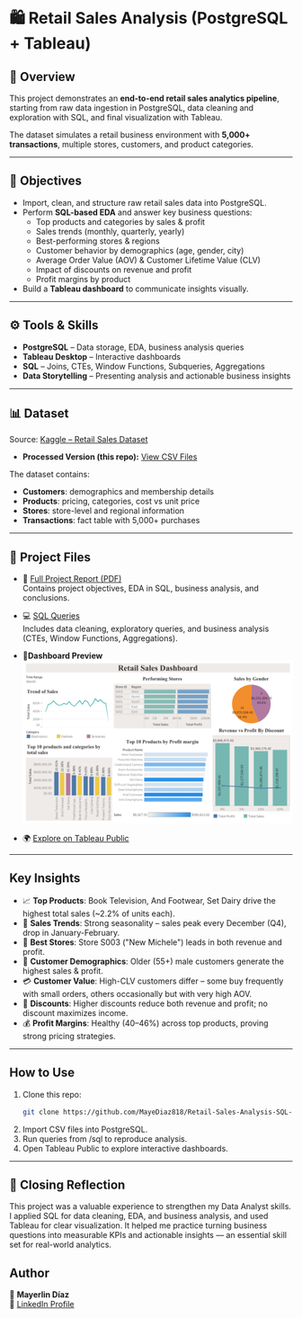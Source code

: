 # 🛍️ Retail Sales Analysis (PostgreSQL + Tableau)

## 📁 Overview
This project demonstrates an **end-to-end retail sales analytics pipeline**, starting from raw data ingestion in PostgreSQL, data cleaning and exploration with SQL, and final visualization with Tableau.  

The dataset simulates a retail business environment with **5,000+ transactions**, multiple stores, customers, and product categories.  

---

## 🎯 Objectives
- Import, clean, and structure raw retail sales data into PostgreSQL.  
- Perform **SQL-based EDA** and answer key business questions:
  - Top products and categories by sales & profit  
  - Sales trends (monthly, quarterly, yearly)  
  - Best-performing stores & regions  
  - Customer behavior by demographics (age, gender, city)  
  - Average Order Value (AOV) & Customer Lifetime Value (CLV)  
  - Impact of discounts on revenue and profit  
  - Profit margins by product  
- Build a **Tableau dashboard** to communicate insights visually.  

---

## ⚙️ Tools & Skills
- **PostgreSQL** – Data storage, EDA, business analysis queries  
- **Tableau Desktop** – Interactive dashboards  
- **SQL** – Joins, CTEs, Window Functions, Subqueries, Aggregations  
- **Data Storytelling** – Presenting analysis and actionable business insights  

---

## 📊 Dataset
Source: [Kaggle – Retail Sales Dataset](https://www.kaggle.com/datasets/buharishehu/retail-sales-dataset/data) 
- **Processed Version (this repo):** [View CSV Files](Dataset)

The dataset contains:
- **Customers**: demographics and membership details  
- **Products**: pricing, categories, cost vs unit price  
- **Stores**: store-level and regional information  
- **Transactions**: fact table with 5,000+ purchases  

---

## 📂 Project Files

- 📄 [Full Project Report (PDF)](Retail_Sales_Report.pdf)  
  Contains project objectives, EDA in SQL, business analysis, and conclusions.

- 💻 [SQL Queries](retail_sales_analysis.sql)  
  Includes data cleaning, exploratory queries, and business analysis (CTEs, Window Functions, Aggregations).

- 🔹**Dashboard Preview**
  ![Dashboard Preview](Retail_Sales_Dashboard.png) 
  
- 🌍 [Explore on Tableau Public](https://public.tableau.com/app/profile/trevor4704/viz/DashboardRetailSales/RetailSalesDashboard)
---

## Key Insights
- 📈 **Top Products**: Book Television, And Footwear, Set Dairy drive the highest total sales (~2.2% of units each).  
- 🛒 **Sales Trends**: Strong seasonality – sales peak every December (Q4), drop in January-February.  
- 🏬 **Best Stores**: Store S003 ("New Michele") leads in both revenue and profit.  
- 👥 **Customer Demographics**: Older (55+) male customers generate the highest sales & profit.  
- 💳 **Customer Value**: High-CLV customers differ – some buy frequently with small orders, others occasionally but with very high AOV.  
- 🎯 **Discounts**: Higher discounts reduce both revenue and profit; no discount maximizes income.  
- 💰 **Profit Margins**: Healthy (40–46%) across top products, proving strong pricing strategies.  

---

## How to Use
1. Clone this repo:  
   ```bash
   git clone https://github.com/MayeDiaz818/Retail-Sales-Analysis-SQL-PowerBI.git
2. Import CSV files into PostgreSQL.
3. Run queries from /sql to reproduce analysis.
4. Open Tableau Public to explore interactive dashboards.

---

## 🔹 Closing Reflection

This project was a valuable experience to strengthen my Data Analyst skills. I applied SQL for data cleaning, EDA, and business analysis, and used Tableau for clear visualization. It helped me practice turning business questions into measurable KPIs and actionable insights — an essential skill set for real-world analytics.

## Author
👤 **Mayerlin Díaz**    
🔗 [LinkedIn Profile](https://www.linkedin.com/in/mayerlin-diaz-623986256/)  
